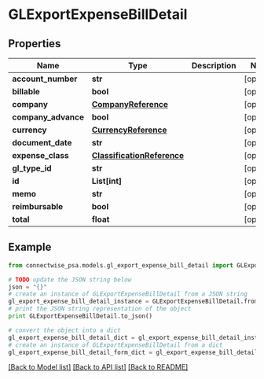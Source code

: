 # GLExportExpenseBillDetail


## Properties
Name | Type | Description | Notes
------------ | ------------- | ------------- | -------------
**account_number** | **str** |  | [optional] 
**billable** | **bool** |  | [optional] 
**company** | [**CompanyReference**](CompanyReference.md) |  | [optional] 
**company_advance** | **bool** |  | [optional] 
**currency** | [**CurrencyReference**](CurrencyReference.md) |  | [optional] 
**document_date** | **str** |  | [optional] 
**expense_class** | [**ClassificationReference**](ClassificationReference.md) |  | [optional] 
**gl_type_id** | **str** |  | [optional] 
**id** | **List[int]** |  | [optional] 
**memo** | **str** |  | [optional] 
**reimbursable** | **bool** |  | [optional] 
**total** | **float** |  | [optional] 

## Example

```python
from connectwise_psa.models.gl_export_expense_bill_detail import GLExportExpenseBillDetail

# TODO update the JSON string below
json = "{}"
# create an instance of GLExportExpenseBillDetail from a JSON string
gl_export_expense_bill_detail_instance = GLExportExpenseBillDetail.from_json(json)
# print the JSON string representation of the object
print GLExportExpenseBillDetail.to_json()

# convert the object into a dict
gl_export_expense_bill_detail_dict = gl_export_expense_bill_detail_instance.to_dict()
# create an instance of GLExportExpenseBillDetail from a dict
gl_export_expense_bill_detail_form_dict = gl_export_expense_bill_detail.from_dict(gl_export_expense_bill_detail_dict)
```
[[Back to Model list]](../README.md#documentation-for-models) [[Back to API list]](../README.md#documentation-for-api-endpoints) [[Back to README]](../README.md)


